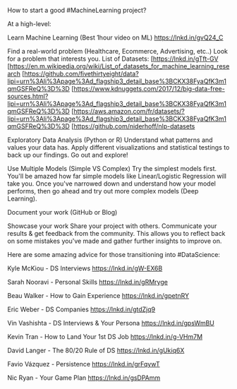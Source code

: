 How to start a good #MachineLearning project?

At a high-level:

Learn Machine Learning (Best 1hour video on ML) https://lnkd.in/gvQ24_C

Find a real-world problem (Healthcare, Ecommerce, Advertising, etc..) Look for a problem that interests you. List of Datasets: [https://lnkd.in/gTft-GV [https://en.m.wikipedia.org/wiki/List_of_datasets_for_machine_learning_research [https://github.com/fivethirtyeight/data?lipi=urn%3Ali%3Apage%3Ad_flagship3_detail_base%3BCKX38FyaQfK3m1qmGSFReQ%3D%3D [https://www.kdnuggets.com/2017/12/big-data-free-sources.html?lipi=urn%3Ali%3Apage%3Ad_flagship3_detail_base%3BCKX38FyaQfK3m1qmGSFReQ%3D%3D [https://aws.amazon.com/fr/datasets/?lipi=urn%3Ali%3Apage%3Ad_flagship3_detail_base%3BCKX38FyaQfK3m1qmGSFReQ%3D%3D [https://github.com/niderhoff/nlp-datasets

Exploratory Data Analysis (Python or R) Understand what patterns and values your data has. Apply different visualizations and statistical testings to back up our findings. Go out and explore!

Use Multiple Models (Simple VS Complex) Try the simplest models first. You'll be amazed how far simple models like Linear/Logistic Regression will take you. Once you've narrowed down and understand how your model performs, then go ahead and try out more complex models (Deep Learning).

Document your work (GitHub or Blog) 

Showcase your work Share your project with others. Communicate your results & get feedback from the community. This allows you to reflect back on some mistakes you've made and gather further insights to improve on.

Here are some amazing advice for those transitioning into #DataScience:

Kyle McKiou - DS Interviews https://lnkd.in/gW-EX6B

Sarah Nooravi - Personal Skills https://lnkd.in/gRMryge

Beau Walker - How to Gain Experience https://lnkd.in/gpetnRY

Eric Weber - DS Companies https://lnkd.in/gtdZjq9

Vin Vashishta - DS Interviews & Your Persona https://lnkd.in/gpsWmBU

Kevin Tran - How to Land Your 1st DS Job https://lnkd.in/g-VHm7M

David Langer - The 80/20 Rule of DS https://lnkd.in/gUkiq6X

Favio Vázquez - Persistence https://lnkd.in/grFqywT

Nic Ryan - Your Game Plan https://lnkd.in/gsDPAmm
